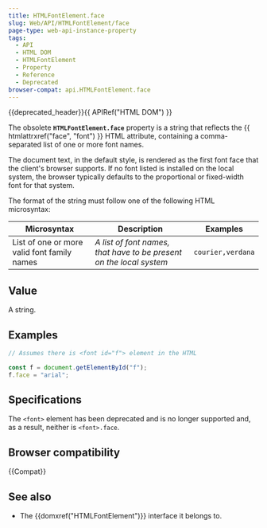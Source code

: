 ```yaml
---
title: HTMLFontElement.face
slug: Web/API/HTMLFontElement/face
page-type: web-api-instance-property
tags:
  - API
  - HTML DOM
  - HTMLFontElement
  - Property
  - Reference
  - Deprecated
browser-compat: api.HTMLFontElement.face
---
```


{{deprecated_header}}{{ APIRef("HTML DOM") }}

The obsolete
**`HTMLFontElement.face`**
property is a string that reflects the {{ htmlattrxref("face",
    "font") }} HTML attribute, containing a comma-separated list of one or more font
names.

The document text, in the default style, is rendered as the first font face that the
client's browser supports. If no font listed is installed on the local system, the
browser typically defaults to the proportional or fixed-width font for that system.

The format of the string must follow one of the following HTML microsyntax:

| Microsyntax                                 | Description                                                         | Examples          |
| ------------------------------------------- | ------------------------------------------------------------------- | ----------------- |
| List of one or more valid font family names | _A list of font names, that have to be present on the local system_ | `courier,verdana` |

## Value

A string.

## Examples

```js
// Assumes there is <font id="f"> element in the HTML

const f = document.getElementById("f");
f.face = "arial";
```

## Specifications

The `<font>` element has been deprecated and is no longer supported and, as a result, neither is
`<font>.face`.

## Browser compatibility

{{Compat}}

## See also

- The {{domxref("HTMLFontElement")}} interface it belongs to.
